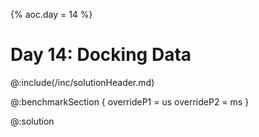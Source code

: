 {% aoc.day = 14 %}

# Day 14: Docking Data

@:include(/inc/solutionHeader.md)

@:benchmarkSection {
    overrideP1 = us
    overrideP2 = ms
}

@:solution